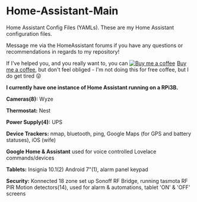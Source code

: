 # Home-Assistant-Main
Home Assistant Config Files (YAMLs). These are my Home Assistant configuration files.

Message me via the HomeAssistant forums if you have any questions or recommendations in regards to my repository! 

If I've helped you, and you really want to, you can <link href="https://fonts.googleapis.com/css?family=Cookie" rel="stylesheet"><a class="bmc-button" target="_blank" href="https://www.buymeacoffee.com/9lTxIVgZ3"><img src="https://www.buymeacoffee.com/assets/img/BMC-btn-logo.svg" alt="Buy me a coffee"><span style="margin-left:5px">Buy me a coffee</span></a>, but don't feel obliged - I'm not doing this for free coffee, but I do get tired :stuck_out_tongue_winking_eye: 

**I currently have one instance of Home Assistant running on a RPi3B.**

**Cameras(8):**
Wyze

**Thermostat:**
Nest

**Power Supply(4):**
UPS

**Device Trackers:**
nmap,
bluetooth,
ping,
Google Maps (for GPS and battery statuses),
iOS (wife)

**Google Home & Assistant**
used for voice controlled Lovelace commands/devices

**Tablets:**
Insignia 10.1(2)
Android 7"(1), alarm panel keypad

**Security:**
Konnected 18 zone set up
Sonoff RF Bridge, running tasmota
RF PIR Motion detectors(14), used for alarm & automations, tablet 'ON' & 'OFF' screens

